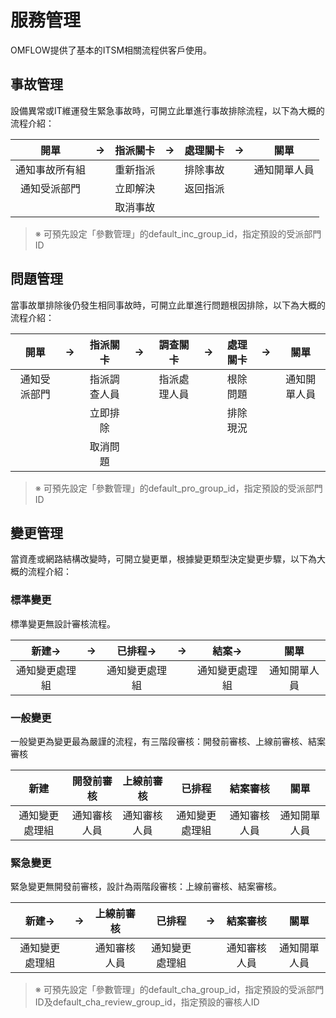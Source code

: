 # 服務管理

OMFLOW提供了基本的ITSM相關流程供客戶使用。

## 事故管理

設備異常或IT維運發生緊急事故時，可開立此單進行事故排除流程，以下為大概的流程介紹：

|    開單   |  →  | 指派關卡 |  →  | 處理關卡 |  →  |   關單   |
| :-----: | :-: | :--: | :-: | :--: | :-: | :----: |
| 通知事故所有組 |     | 重新指派 |     | 排除事故 |     | 通知開單人員 |
|  通知受派部門 |     | 立即解決 |     | 返回指派 |     |        |
|         |     | 取消事故 |     |      |     |        |

> ※ 可預先設定「參數管理」的default\_inc\_group\_id，指定預設的受派部門ID

## 問題管理

當事故單排除後仍發生相同事故時，可開立此單進行問題根因排除，以下為大概的流程介紹：

|   開單   |  →  |  指派關卡  |  →  |  調查關卡  |  →  | 處理關卡 |  →  |   關單   |
| :----: | :-: | :----: | :-: | :----: | :-: | :--: | :-: | :----: |
| 通知受派部門 |     | 指派調查人員 |     | 指派處理人員 |     | 根除問題 |     | 通知開單人員 |
|        |     |  立即排除  |     |        |     | 排除現況 |     |        |
|        |     |  取消問題  |     |        |     |      |     |        |

> ※ 可預先設定「參數管理」的default\_pro\_group\_id，指定預設的受派部門ID

## 變更管理

當資產或網路結構改變時，可開立變更單，根據變更類型決定變更步驟，以下為大概的流程介紹：

### 標準變更

標準變更無設計審核流程。

|   新建→   |  →  |   已排程→  |  →  |   結案→   |   關單   |
| :-----: | :-: | :-----: | :-: | :-----: | :----: |
| 通知變更處理組 |     | 通知變更處理組 |     | 通知變更處理組 | 通知開單人員 |

### 一般變更

一般變更為變更最為嚴謹的流程，有三階段審核：開發前審核、上線前審核、結案審核

|    新建   |  開發前審核 |  上線前審核 |   已排程   |  結案審核  |   關單   |
| :-----: | :----: | :----: | :-----: | :----: | :----: |
| 通知變更處理組 | 通知審核人員 | 通知審核人員 | 通知變更處理組 | 通知審核人員 | 通知開單人員 |

### 緊急變更

緊急變更無開發前審核，設計為兩階段審核：上線前審核、結案審核。

|   新建→   |  →  |  上線前審核 |   已排程   |  →  |  結案審核  |   關單   |
| :-----: | :-: | :----: | :-----: | :-: | :----: | :----: |
| 通知變更處理組 |     | 通知審核人員 | 通知變更處理組 |     | 通知審核人員 | 通知開單人員 |

> ※ 可預先設定「參數管理」的default\_cha\_group\_id，指定預設的受派部門ID及default\_cha\_review\_group\_id，指定預設的審核人ID
